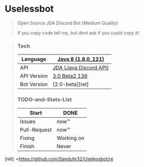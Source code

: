 # Uselessbot
>Open Source JDA Discord Bot (Medium Quality)
>
>If you copy code tell me, but dont ask if you could copy it!


>### Tech
> | Language | [Java 8 (1.8.0_121)][Java] |
> |   ---   |  -----  |
> | API | [JDA (Java Discord API)][JDA]|
> | API Version | [3.0 Beta2 136][Version] |
> | Bot Version | [2.0-beta][rel] |
>
> ### TODO-and-Stats-List
> | Start   |  DONE   |
> |   ---   |  -----  |
> | Issues  | now™ |
> | Pull-Request | now™ |
> | Fixing  | Working on |
> | Finish  |  Never  |

[Java]: <https://Java.com>
[JDA]: <http://home.dv8tion.net:8080/job/JDA/>
[Version]: <http://home.dv8tion.net:8080/job/JDA/136/>
[rel]: <https://github.com/Sanduhr32/Uselessbot/re
